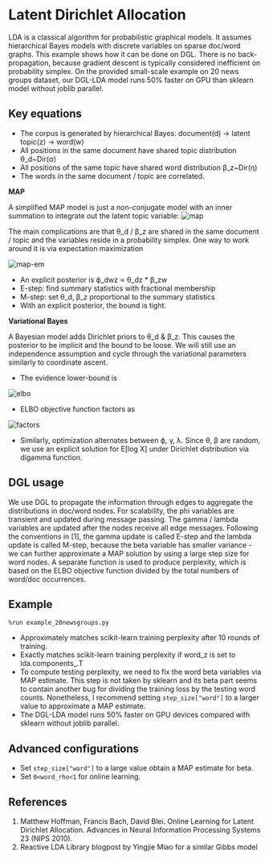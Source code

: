Latent Dirichlet Allocation
===
LDA is a classical algorithm for probabilistic graphical models. It assumes 
hierarchical Bayes models with discrete variables on sparse doc/word graphs.
This example shows how it can be done on DGL.
There is no back-propagation, because gradient descent is typically considered
inefficient on probability simplex.
On the provided small-scale example on 20 news groups dataset, our DGL-LDA model runs
50% faster on GPU than sklearn model without joblib parallel.

Key equations
---

 * The corpus is generated by hierarchical Bayes: document(d) -> latent topic(z) -> word(w)
 * All positions in the same document have shared topic distribution θ_d~Dir(α)
 * All positions of the same topic have shared word distribution β_z~Dir(η)
 * The words in the same document / topic are correlated.

**MAP**

A simplified MAP model is just a non-conjugate model with an inner summation to integrate out the latent topic variable:
<img src="https://latex.codecogs.com/gif.latex?p(G)=\prod_{(d,w)}\left(\sum_z\theta_{dz}\beta_{zw}\right)" title="map" />

The main complications are that θ_d / β_z are shared in the same document / topic and the variables reside in a probability simplex.
One way to work around it is via expectation maximization

<img src="https://latex.codecogs.com/gif.latex?\log&space;p(G)&space;=\sum_{(d,w)}\log\left(\sum_z\theta_{dz}\beta_{zw}\right)&space;\geq\sum_{(d,w)}\mathbb{E}_q\log\left(\frac{\theta_{dz}\beta_{zw}}{q(z;\phi_{dw})}\right)" title="map-em" />

 * An explicit posterior is ϕ_dwz ∝ θ_dz * β_zw
 * E-step: find summary statistics with fractional membership
 * M-step: set θ_d, β_z proportional to the summary statistics
 * With an explicit posterior, the bound is tight.

**Variational Bayes**

A Bayesian model adds Dirichlet priors to θ_d & β_z. This causes the posterior to be implicit and the bound to be loose. We will still use an independence assumption and cycle through the variational parameters similarly to coordinate ascent.

 * The evidence lower-bound is
 <img src="https://latex.codecogs.com/gif.latex?\log&space;p(G)\geq&space;\mathbb{E}_q\left[\sum_{(d,w)}\log\left(&space;\frac{\theta_{dz}\beta_{zw}}{q(z;\phi_{dw})}&space;\right)&space;&plus;\sum_{d}&space;\log\left(&space;\frac{p(\theta_d;\alpha)}{q(\theta_d;\gamma_d)}&space;\right)&space;&plus;\sum_{z}&space;\log\left(&space;\frac{p(\beta_z;\eta)}{q(\beta_z;\lambda_z)}&space;\right)\right]" title="elbo" />

 * ELBO objective function factors as
 <img src="https://latex.codecogs.com/gif.latex?\sum_{(d,w)}&space;\phi_{dw}^{\top}\left(&space;\mathbb{E}_{\gamma_d}[\log\theta_d]&space;&plus;\mathbb{E}_{\lambda}[\log\beta_{:w}]&space;-\log\phi_{dw}&space;\right)&space;\\&space;&plus;&space;\sum_d&space;(\alpha-\gamma_d)^\top\mathbb{E}_{\gamma_d}[\log&space;\theta_d]-(\log&space;B(\alpha)-\log&space;B(\gamma_d))&space;\\&space;&plus;&space;\sum_z&space;(\eta-\lambda_z)^\top\mathbb{E}_{\lambda_z}[\log&space;\beta_z]-(\log&space;B(\eta)-\log&space;B(\lambda_z))" title="factors" />

 * Similarly, optimization alternates between ϕ, γ, λ. Since θ, β are random, we use an explicit solution for E[log X] under Dirichlet distribution via digamma function.

DGL usage
---
We use DGL to propagate the information through edges to aggregate the distributions in doc/word nodes.
For scalability, the phi variables are transient and updated during message passing.
The gamma / lambda variables are updated after the nodes receive all edge messages.
Following the conventions in [1], the gamma update is called E-step and the lambda update is called M-step, because the beta variable has smaller variance - we can further approximate a MAP solution by using a large step size for word nodes.
A separate function is used to produce perplexity, which is based on the ELBO objective function divided by the total numbers of word/doc occurrences.

Example
---
`%run example_20newsgroups.py`
 * Approximately matches scikit-learn training perplexity after 10 rounds of training.
 * Exactly matches scikit-learn training perplexity if word_z is set to lda.components_.T
 * To compute testing perplexity, we need to fix the word beta variables via MAP estimate. This step is not taken by sklearn and its beta part seems to contain another bug for dividing the training loss by the testing word counts. Nonetheless, I recommend setting `step_size["word"]` to a larger value to approximate a MAP estimate.
 * The DGL-LDA model runs 50% faster on GPU devices compared with sklearn without joblib parallel.

Advanced configurations
---
 * Set `step_size["word"]` to a large value obtain a MAP estimate for beta.
 * Set `0<word_rho<1` for online learning.

References
---

1. Matthew Hoffman, Francis Bach, David Blei. Online Learning for Latent
Dirichlet Allocation. Advances in Neural Information Processing Systems 23
(NIPS 2010).
2. Reactive LDA Library blogpost by Yingjie Miao for a similar Gibbs model
